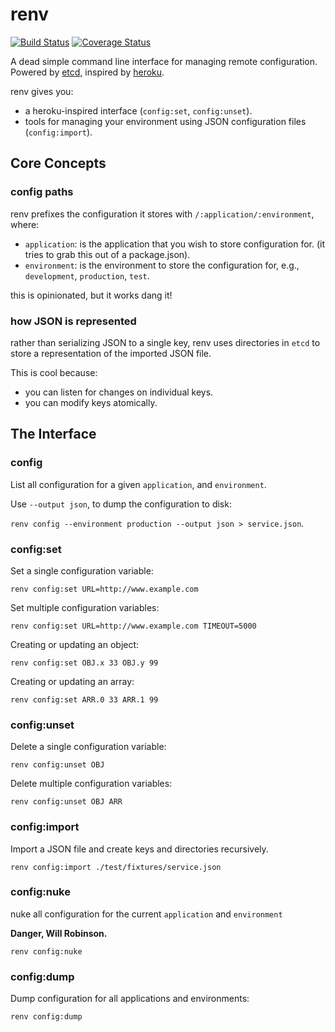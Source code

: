 # renv

[![Build Status](https://travis-ci.org/bcoe/renv.png)](https://travis-ci.org/bcoe/renv)
[![Coverage Status](https://coveralls.io/repos/bcoe/renv/badge.svg?branch=)](https://coveralls.io/r/bcoe/renv?branch=)


A dead simple command line interface for managing remote configuration. Powered by [etcd](https://github.com/coreos/etcd), inspired by [heroku](https://devcenter.heroku.com/articles/config-vars).

renv gives you:

* a heroku-inspired interface (`config:set`, `config:unset`).
* tools for managing your environment using JSON configuration files (`config:import`).

## Core Concepts

### config paths

renv prefixes the configuration it stores with `/:application/:environment`, where:

* `application`: is the application that you wish to store configuration for.
  (it tries to grab this out of a package.json).
* `environment`: is the environment to store the configuration for, e.g.,
  `development`, `production`, `test`.

this is opinionated, but it works dang it!

### how JSON is represented

rather than serializing JSON to a single key, renv uses directories in
`etcd` to store a representation of the imported JSON file.

This is cool because:

* you can listen for changes on individual keys.
* you can modify keys atomically.

## The Interface

### config

List all configuration for a given `application`, and `environment`.

Use `--output json`, to dump the configuration to disk:

`renv config --environment production --output json > service.json`.

### config:set

Set a single configuration variable:

`renv config:set URL=http://www.example.com`

Set multiple configuration variables:

`renv config:set URL=http://www.example.com TIMEOUT=5000`

Creating or updating an object:

`renv config:set OBJ.x 33 OBJ.y 99`

Creating or updating an array:

`renv config:set ARR.0 33 ARR.1 99`

### config:unset

Delete a single configuration variable:

`renv config:unset OBJ`

Delete multiple configuration variables:

`renv config:unset OBJ ARR`

### config:import

Import a JSON file and create keys and directories recursively.

`renv config:import ./test/fixtures/service.json`

### config:nuke

nuke all configuration for the current `application` and `environment`

__Danger, Will Robinson.__

`renv config:nuke`

### config:dump

Dump configuration for all applications and environments:

`renv config:dump`
